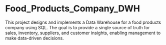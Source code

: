 # Food_Products_Company_DWH
This project designs and implements a Data Warehouse for a food products company using SQL. The goal is to provide a single source of truth for sales, inventory, suppliers, and customer insights, enabling management to make data-driven decisions.
